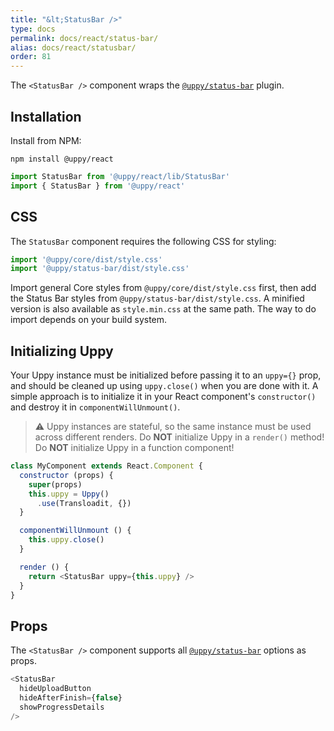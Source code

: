 ```yaml
---
title: "&lt;StatusBar />"
type: docs
permalink: docs/react/status-bar/
alias: docs/react/statusbar/
order: 81
---
```


The `<StatusBar />` component wraps the [`@uppy/status-bar`][] plugin.

## Installation

Install from NPM:

```shell
npm install @uppy/react
```

```js
import StatusBar from '@uppy/react/lib/StatusBar'
import { StatusBar } from '@uppy/react'
```

## CSS

The `StatusBar` component requires the following CSS for styling:

```js
import '@uppy/core/dist/style.css'
import '@uppy/status-bar/dist/style.css'
```

Import general Core styles from `@uppy/core/dist/style.css` first, then add the Status Bar styles from `@uppy/status-bar/dist/style.css`. A minified version is also available as `style.min.css` at the same path. The way to do import depends on your build system.

## Initializing Uppy

Your Uppy instance must be initialized before passing it to an `uppy={}` prop, and should be cleaned up using `uppy.close()` when you are done with it. A simple approach is to initialize it in your React component's `constructor()` and destroy it in `componentWillUnmount()`.

> ⚠ Uppy instances are stateful, so the same instance must be used across different renders.
> Do **NOT** initialize Uppy in a `render()` method!
> Do **NOT** initialize Uppy in a function component!

```js
class MyComponent extends React.Component {
  constructor (props) {
    super(props)
    this.uppy = Uppy()
      .use(Transloadit, {})
  }

  componentWillUnmount () {
    this.uppy.close()
  }

  render () {
    return <StatusBar uppy={this.uppy} />
  }
}
```

## Props

The `<StatusBar />` component supports all [`@uppy/status-bar`][] options as props.

```js
<StatusBar
  hideUploadButton
  hideAfterFinish={false}
  showProgressDetails
/>
```

[`@uppy/status-bar`]: /docs/status-bar/
